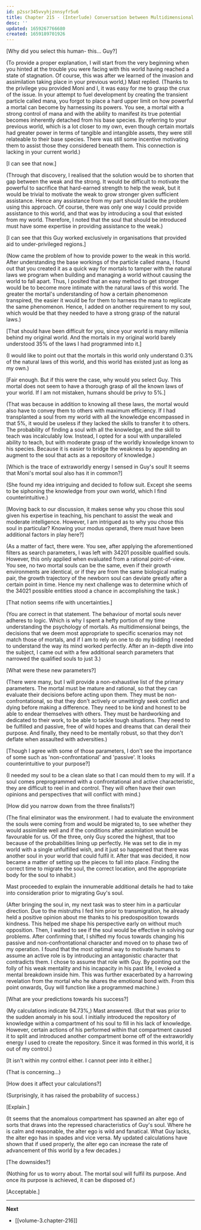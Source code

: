 ```yaml
---
id: p2ssr345vvyhjznnsyfr5u6
title: Chapter 215 - (Interlude) Conversation between Multidimensional Beings (Part Two)
desc: ''
updated: 1659267766680
created: 1659189701926
---
```


[Why did you select this human- this... Guy?]

(To provide a proper explanation, I will start from the very beginning when you hinted at the trouble you were facing with this world having reached a state of stagnation. Of course, this was after we learned of the invasion and assimilation taking place in your previous world,) Mast replied. (Thanks to the privilege you provided Moni and I, it was easy for me to grasp the crux of the issue. In your attempt to fuel development by creating the transient particle called mana, you forgot to place a hard upper limit on how powerful a mortal can become by harnessing its powers. You see, a mortal with a strong control of mana and with the ability to manifest its true potential becomes inherently detached from his base species. By referring to your previous world, which is a lot closer to my own, even though certain mortals had greater power in terms of tangible and intangible assets, they were still relateable to their base species. There was still some incentive motivating them to assist those they considered beneath them. This connection is lacking in your current world.)

[I can see that now.]

(Through that discovery, I realised that the solution would be to shorten that gap between the weak and the strong. It would be difficult to motivate the powerful to sacrifice that hard-earned strength to help the weak, but it would be trivial to motivate the weak to grow stronger given sufficient assistance. Hence any assistance from my part should tackle the problem using this approach. Of course, there was only one way I could provide assistance to this world, and that was by introducing a soul that existed from my world. Therefore, I noted that the soul that should be introduced must have some expertise in providing assistance to the weak.)

[I can see that this Guy worked exclusively in organisations that provided aid to under-privileged regions.]

(Now came the problem of how to provide power to the weak in this world. After understanding the base workings of the particle called mana, I found out that you created it as a quick way for mortals to tamper with the natural laws we program when building and managing a world without causing the world to fall apart. Thus, I posited that an easy method to get stronger would be to become more intimate with the natural laws of this world. The greater the mortal's understanding of how a certain phenomenon transpired, the easier it would be for them to harness the mana to replicate the same phenomenon. Hence, I added on another requirement to my soul, which would be that they needed to have a strong grasp of the natural laws.)

[That should have been difficult for you, since your world is many millenia behind my original world. And the mortals in my original world barely understood 35% of the laws I had programmed into it.]

(I would like to point out that the mortals in this world only understand 0.3% of the natural laws of this world, and this world has existed just as long as my own.)

[Fair enough. But if this were the case, why would you select Guy. This mortal does not seem to have a thorough grasp of all the known laws of your world. If I am not mistaken, humans should be privy to 5%.]

(That was because in addition to knowing all these laws, the mortal would also have to convey them to others with maximum efficiency. If I had transplanted a soul from my world with all the knowledge encompassed in that 5%, it would be useless if they lacked the skills to transfer it to others. The probability of finding a soul with all the knowledge, and the skill to teach was incalculably low. Instead, I opted for a soul with unparalleled ability to teach, but with moderate grasp of the worldly knowledge known to his species. Because it is easier to bridge the weakness by appending an augment to the soul that acts as a repository of knowledge.)

[Which is the trace of extraworldly energy I sensed in Guy's soul! It seems that Moni's mortal soul also has it in common?]

(She found my idea intriguing and decided to follow suit. Except she seems to be siphoning the knowledge from your own world, which I find counterintuitive.)

[Moving back to our discussion, it makes sense why you chose this soul given his expertise in teaching, his penchant to assist the weak and moderate intelligence. However, I am intrigued as to why you chose this soul in particular? Knowing your modus operandi, there must have been additional factors in play here?]

(As a matter of fact, there were. You see, after applying the aforementioned filters as search parameters, I was left with 34201 possible qualified souls. However, this only applied when evaluated from a rational point-of-view. You see, no two mortal souls can be the same, even if their growth environments are identical, or if they are from the same biological mating pair, the growth trajectory of the newborn soul can deviate greatly after a certain point in time. Hence my next challenge was to determine which of the 34021 possible entities stood a chance in accomplishing the task.)

[That notion seems rife with uncertainties.]

(You are correct in that statement. The behaviour of mortal souls never adheres to logic. Which is why I spent a hefty portion of my time understanding the psychology of mortals. As multidimensional beings, the decisions that we deem most appropriate to specific scenarios may not match those of mortals, and if I am to rely on one to do my bidding I needed to understand the way its mind worked perfectly. After an in-depth dive into the subject, I came out with a few additional search parameters that narrowed the qualified souls to just 3.)

[What were these new parameters?]

(There were many, but I will provide a non-exhaustive list of the primary parameters. The mortal must be mature and rational, so that they can evaluate their decisions before acting upon them. They must be non-confrontational, so that they don't actively or unwittingly seek conflict and dying before making a difference. They need to be kind and honest to be able to endear themselves with others. They must be hardworking and dedicated to their work, to be able to tackle tough situations. They need to be fulfilled and passive, free of wild hopes and dreams that can derail their purpose. And finally, they need to be mentally robust, so that they don't deflate when assaulted with adversities.)

[Though I agree with some of those parameters, I don't see the importance of some such as 'non-confrontational' and 'passive'. It looks counterintuitive to your purpose?]

(I needed my soul to be a clean slate so that I can mould them to my will. If a soul comes preprogrammed with a confrontational and active characteristic, they are difficult to reel in and control. They will often have their own opinions and perspectives that will conflict with mind.)

[How did you narrow down from the three finalists?]

(The final eliminator was the environment. I had to evaluate the environment the souls were coming from and would be migrated to, to see whether they would assimilate well and if the conditions after assimilation would be favourable for us. Of the three, only Guy scored the highest, that too because of the probabilities lining up perfectly. He was set to die in my world with a single unfulfilled wish, and it just so happened that there was another soul in your world that could fulfil it. After that was decided, it now became a matter of setting up the pieces to fall into place. Finding the correct time to migrate the soul, the correct location, and the appropriate body for the soul to inhabit.)

Mast proceeded to explain the innumerable additional details he had to take into consideration prior to migrating Guy's soul.

(After bringing the soul in, my next task was to steer him in a particular direction. Due to the mistruths I fed him prior to transmigration, he already held a positive opinion about me thanks to his predosposition towards kindness. This helped me shape his perspective early on without much opposition. Then, I waited to see if the soul would be effective in solving our problems. After confirming that, I shifted my focus towards changing his passive and non-confrontational character and moved on to phase two of my operation. I found that the most optimal way to motivate humans to assume an active role is by introducing an antagonistic character that contradicts them. I chose to assume that role with Guy. By pointing out the folly of his weak mentality and his incapacity in his past life, I evoked a mental breakdown inside him. This was further exacerbated by a harrowing revelation from the mortal who he shares the emotional bond with. From this point onwards, Guy will function like a programmed machine.)

[What are your predictions towards his success?]

(My calculations indicate 94.73%,) Mast answered. (But that was prior to the sudden anomaly in his soul. I initially introduced the repository of knowledge within a compartment of his soul to fill in his lack of knowledge. However, certain actions of his performed within that compartment caused it to split and introduced another compartment borne off of the extraworldly energy I used to create the repository. Since it was formed in this world, it is out of my control.)

[It isn't within my control either. I cannot peer into it either.]

(That is concerning...)

[How does it affect your calculations?]

(Surprisingly, it has raised the probability of success.)

[Explain.]

(It seems that the anomalous compartment has spawned an alter ego of sorts that draws into the repressed characteristics of Guy's soul. Where he is calm and reasonable, the alter ego is wild and fanatical. What Guy lacks, the alter ego has in spades and vice versa. My updated calculations have shown that if used properly, the alter ego can increase the rate of advancement of this world by a few decades.)

[The downsides?]

(Nothing for us to worry about. The mortal soul will fulfil its purpose. And once its purpose is achieved, it can be disposed of.)

[Acceptable.]

____

**Next**
* [[volume-3.chapter-216]]